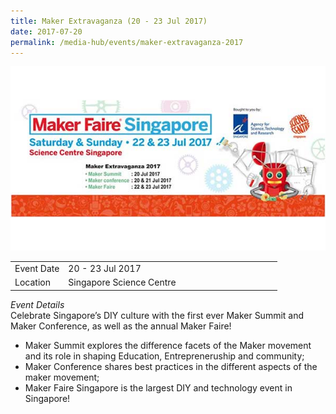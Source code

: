 ```yaml
---
title: Maker Extravaganza (20 - 23 Jul 2017)
date: 2017-07-20
permalink: /media-hub/events/maker-extravaganza-2017
---
```

![Maker Extravaganza 2017](/images/media-hub/events/till-2020/maker-extravaganza-2017.jpeg)

<table style="width:100%">
  <tr>
    <td style="width:20%">Event Date</td>	
    <td style="width:80%">20 - 23 Jul 2017</td>	
  </tr>
  <tr>
	<td>Location</td>
	<td>Singapore Science Centre</td>	
  </tr>
</table>

*Event Details*<br>	
Celebrate Singapore’s DIY culture with the first ever Maker Summit and Maker Conference, as well as the annual Maker Faire!

* Maker Summit explores the difference facets of the Maker movement and its role in shaping Education, Entrepreneruship and community;
* Maker Conference shares best practices in the different aspects of the maker movement;
* Maker Faire Singapore is the largest DIY and technology event in Singapore!